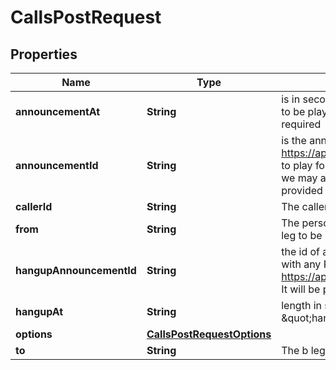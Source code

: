 

# CallsPostRequest


## Properties

| Name | Type | Description | Notes |
|------------ | ------------- | ------------- | -------------|
|**announcementAt** | **String** | is in seconds. Just take 120 secs away from the hangup_at time for a announcement to be played 2 mins before the end of the call. If provided announcement_id is required  |  [optional] |
|**announcementId** | **String** | is the announcement id (from https://api.surevoip.co.uk/customers/{customer}/announcements/{announcement_id}) to play for example “your call is about to end in 2 mins”. We only allow a wav file, but we may allow \&quot;words\&quot;, which will use SureVoIP provided text to speech. If provided announcement_at is required  |  [optional] |
|**callerId** | **String** | The caller ID to show the b leg (to). |  |
|**from** | **String** | The person making the call, i.e the a leg. This person must answer in order for the b leg to be rung |  |
|**hangupAnnouncementId** | **String** | the id of a thank you announcement or similar. You can manage these as you would with any RESTful resource at https://api.surevoip.co.uk/announcements and https://api.surevoip.co.uk/customers/{customer}/announcements/{announcement_id}. It will be played at the end of the call at hangup. If provided hangup_at is required.  |  [optional] |
|**hangupAt** | **String** | length in seconds from when the call is *answered* to when the system hangs up. If \&quot;hangup_announcement_id\&quot; is present, this will be played at hangup  |  [optional] |
|**options** | [**CallsPostRequestOptions**](CallsPostRequestOptions.md) |  |  [optional] |
|**to** | **String** | The b leg of the call, i.e. the person you are calling |  |




